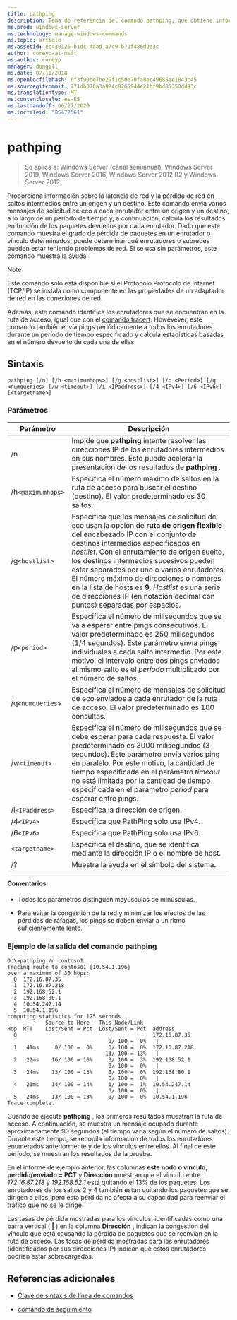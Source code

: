 ```yaml
---
title: pathping
description: Tema de referencia del comando pathping, que obtiene información sobre la latencia de red y la pérdida de red en saltos intermedios entre un origen y un destino.
ms.prod: windows-server
ms.technology: manage-windows-commands
ms.topic: article
ms.assetid: ec430125-b1dc-4aad-a7c9-b70f486d9e3c
author: coreyp-at-msft
ms.author: coreyp
manager: dongill
ms.date: 07/11/2018
ms.openlocfilehash: 6f3f90be7be29f1c50e70fa8ec49685ee1843c45
ms.sourcegitcommit: 771db070a3a924c8265944e21bf9bd85350dd93c
ms.translationtype: MT
ms.contentlocale: es-ES
ms.lasthandoff: 06/27/2020
ms.locfileid: "85472561"
---
```

# <a name="pathping"></a>pathping

> Se aplica a: Windows Server (canal semianual), Windows Server 2019, Windows Server 2016, Windows Server 2012 R2 y Windows Server 2012

Proporciona información sobre la latencia de red y la pérdida de red en saltos intermedios entre un origen y un destino. Este comando envía varios mensajes de solicitud de eco a cada enrutador entre un origen y un destino, a lo largo de un período de tiempo y, a continuación, calcula los resultados en función de los paquetes devueltos por cada enrutador. Dado que este comando muestra el grado de pérdida de paquetes en un enrutador o vínculo determinados, puede determinar qué enrutadores o subredes pueden estar teniendo problemas de red. Si se usa sin parámetros, este comando muestra la ayuda.

> [!NOTE]
> Este comando solo está disponible si el Protocolo Protocolo de Internet (TCP/IP) se instala como componente en las propiedades de un adaptador de red en las conexiones de red.
>
> Además, este comando identifica los enrutadores que se encuentran en la ruta de acceso, igual que con el [comando tracert](tracert.md). Howevever, este comando también envía pings periódicamente a todos los enrutadores durante un período de tiempo especificado y calcula estadísticas basadas en el número devuelto de cada una de ellas.

## <a name="syntax"></a>Sintaxis

```
pathping [/n] [/h <maximumhops>] [/g <hostlist>] [/p <Period>] [/q <numqueries> [/w <timeout>] [/i <IPaddress>] [/4 <IPv4>] [/6 <IPv6>][<targetname>]
```

### <a name="parameters"></a>Parámetros

| Parámetro | Descripción |
|--|--|
| /n | Impide que **pathping** intente resolver las direcciones IP de los enrutadores intermedios en sus nombres. Esto puede acelerar la presentación de los resultados de **pathping** . |
| /h`<maximumhops>` | Especifica el número máximo de saltos en la ruta de acceso para buscar el destino (destino). El valor predeterminado es 30 saltos. |
| /g`<hostlist>` | Especifica que los mensajes de solicitud de eco usan la opción de **ruta de origen flexible** del encabezado IP con el conjunto de destinos intermedios especificados en *hostlist*. Con el enrutamiento de origen suelto, los destinos intermedios sucesivos pueden estar separados por uno o varios enrutadores. El número máximo de direcciones o nombres en la lista de hosts es **9**. *Hostlist* es una serie de direcciones IP (en notación decimal con puntos) separadas por espacios. |
| /p`<period>` | Especifica el número de milisegundos que se va a esperar entre pings consecutivos. El valor predeterminado es 250 milisegundos (1/4 segundos). Este parámetro envía pings individuales a cada salto intermedio. Por este motivo, el intervalo entre dos pings enviados al mismo salto es el *período* multiplicado por el número de saltos. |
| /q`<numqueries>` | Especifica el número de mensajes de solicitud de eco enviados a cada enrutador de la ruta de acceso. El valor predeterminado es 100 consultas. |
| /w`<timeout>` | Especifica el número de milisegundos que se debe esperar para cada respuesta. El valor predeterminado es 3000 milisegundos (3 segundos). Este parámetro envía varios ping en paralelo. Por este motivo, la cantidad de tiempo especificada en el parámetro *timeout* no está limitada por la cantidad de tiempo especificada en el parámetro *period* para esperar entre pings. |
| /i`<IPaddress>` | Especifica la dirección de origen. |
| /4`<IPv4>` | Especifica que PathPing solo usa IPv4. |
| /6`<IPv6>` | Especifica que PathPing solo usa IPv6. |
| `<targetname>` | Especifica el destino, que se identifica mediante la dirección IP o el nombre de host. |
| /? | Muestra la ayuda en el símbolo del sistema. |

#### <a name="remarks"></a>Comentarios

- Todos los parámetros distinguen mayúsculas de minúsculas.

- Para evitar la congestión de la red y minimizar los efectos de las pérdidas de ráfagas, los pings se deben enviar a un ritmo suficientemente lento.

### <a name="example-of-the-pathping-command-output"></a>Ejemplo de la salida del comando pathping

```
D:\>pathping /n contoso1
Tracing route to contoso1 [10.54.1.196]
over a maximum of 30 hops:
  0  172.16.87.35
  1  172.16.87.218
  2  192.168.52.1
  3  192.168.80.1
  4  10.54.247.14
  5  10.54.1.196
computing statistics for 125 seconds...
            Source to Here   This Node/Link
Hop  RTT    Lost/Sent = Pct  Lost/Sent = Pct  address
  0                                           172.16.87.35
                                0/ 100 =  0%   |
  1   41ms     0/ 100 =  0%     0/ 100 =  0%  172.16.87.218
                               13/ 100 = 13%   |
  2   22ms    16/ 100 = 16%     3/ 100 =  3%  192.168.52.1
                                0/ 100 =  0%   |
  3   24ms    13/ 100 = 13%     0/ 100 =  0%  192.168.80.1
                                0/ 100 =  0%   |
  4   21ms    14/ 100 = 14%     1/ 100 =  1%  10.54.247.14
                                0/ 100 =  0%   |
  5   24ms    13/ 100 = 13%     0/ 100 =  0%  10.54.1.196
Trace complete.
```

Cuando se ejecuta **pathping** , los primeros resultados muestran la ruta de acceso. A continuación, se muestra un mensaje ocupado durante aproximadamente 90 segundos (el tiempo varía según el número de saltos). Durante este tiempo, se recopila información de todos los enrutadores enumerados anteriormente y de los vínculos entre ellos. Al final de este período, se muestran los resultados de la prueba.

En el informe de ejemplo anterior, las columnas **este nodo o vínculo**, **perdido/enviado = PCT** y **Dirección** muestran que el vínculo entre *172.16.87.218* y *192.168.52.1* está quitando el 13% de los paquetes. Los enrutadores de los saltos 2 y 4 también están quitando los paquetes que se dirigen a ellos, pero esta pérdida no afecta a su capacidad para reenviar el tráfico que no se le dirige.

Las tasas de pérdida mostradas para los vínculos, identificadas como una barra vertical ( **|** ) en la columna **Dirección** , indican la congestión del vínculo que está causando la pérdida de paquetes que se reenvían en la ruta de acceso. Las tasas de pérdida mostradas para los enrutadores (identificados por sus direcciones IP) indican que estos enrutadores podrían estar sobrecargados.

## <a name="additional-references"></a>Referencias adicionales

- [Clave de sintaxis de línea de comandos](command-line-syntax-key.md)

- [comando de seguimiento](tracert.md)
